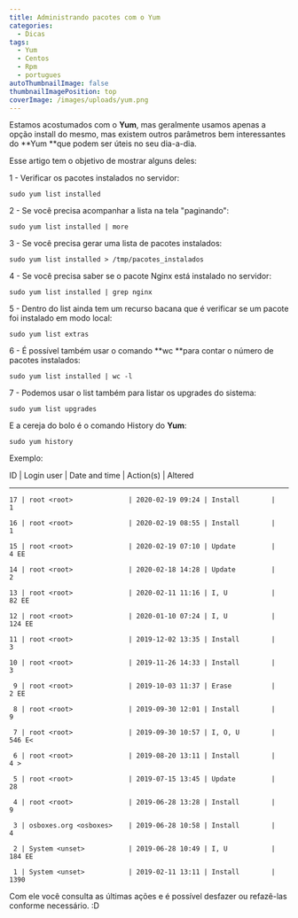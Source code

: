 ```yaml
---
title: Administrando pacotes com o Yum
categories:
  - Dicas
tags:
  - Yum
  - Centos
  - Rpm
  - portugues
autoThumbnailImage: false
thumbnailImagePosition: top
coverImage: /images/uploads/yum.png
---
```

Estamos acostumados com o **Yum**, mas geralmente usamos apenas a opção install do mesmo, mas existem outros parâmetros bem interessantes do **Yum **que podem ser úteis no seu dia-a-dia.

Esse artigo tem o objetivo de mostrar alguns deles:

1 - Verificar os pacotes instalados no servidor:

`sudo yum list installed`

2 - Se você precisa acompanhar a lista na tela "paginando":

`sudo yum list installed | more`

3 - Se você precisa gerar uma lista de pacotes instalados:

`sudo yum list installed > /tmp/pacotes_instalados`

4 - Se você precisa saber se o pacote Nginx está instalado no servidor:

`sudo yum list installed | grep nginx`

5 - Dentro do list ainda tem um recurso bacana que é verificar se um pacote foi instalado em modo local:

`sudo yum list extras`

6 - É possível também usar o comando **wc **para contar o número de pacotes instalados:

`sudo yum list installed | wc -l`

7 - Podemos usar o list também para listar os upgrades do sistema:

`sudo yum list upgrades`

E a cereja do bolo é o comando History do **Yum**:

`sudo yum history`

Exemplo:


ID     | Login user               | Date and time    | Action(s)      | Altered

- - -

```
17 | root <root>              | 2020-02-19 09:24 | Install        |    1

16 | root <root>              | 2020-02-19 08:55 | Install        |    1

15 | root <root>              | 2020-02-19 07:10 | Update         |    4 EE

14 | root <root>              | 2020-02-18 14:28 | Update         |    2

13 | root <root>              | 2020-02-11 11:16 | I, U           |   82 EE

12 | root <root>              | 2020-01-10 07:24 | I, U           |  124 EE

11 | root <root>              | 2019-12-02 13:35 | Install        |    3

10 | root <root>              | 2019-11-26 14:33 | Install        |    3

 9 | root <root>              | 2019-10-03 11:37 | Erase          |    2 EE

 8 | root <root>              | 2019-09-30 12:01 | Install        |    9

 7 | root <root>              | 2019-09-30 10:57 | I, O, U        |  546 E<

 6 | root <root>              | 2019-08-20 13:11 | Install        |    4 >

 5 | root <root>              | 2019-07-15 13:45 | Update         |   28

 4 | root <root>              | 2019-06-28 13:28 | Install        |    9

 3 | osboxes.org <osboxes>    | 2019-06-28 10:58 | Install        |    4

 2 | System <unset>           | 2019-06-28 10:49 | I, U           |  184 EE

 1 | System <unset>           | 2019-02-11 13:11 | Install        | 1390
```



Com ele você consulta as últimas ações e é possível desfazer ou refazê-las conforme necessário.  :D
